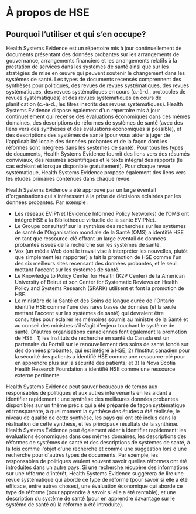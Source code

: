 # À propos de HSE

## Pourquoi l’utiliser et qui s’en occupe?

Health Systems Evidence est un répertoire mis à jour continuellement de documents présentant des données probantes sur les arrangements de gouvernance, arrangements financiers et les arrangements relatifs à la prestation de services dans les systèmes de santé ainsi que sur les stratégies de mise en œuvre qui peuvent soutenir le changement dans les systèmes de santé. Les types de documents recensés comprennent des synthèses pour politiques, des revues de revues systématiques, des revues systématiques, des revues systématiques en cours (c.-à-d., protocoles de revues systématiques) et des revues systématiques en cours de planification (c.-à-d., les titres inscrits des revues systématiques). Health Systems Evidence dispose également d'un répertoire mis à jour continuellement qui recense des évaluations économiques dans ces mêmes domaines, des descriptions de réformes de systèmes de santé (avec des liens vers des synthèses et des évaluations économiques si possible), et des descriptions des systèmes de santé (pour vous aider à juger de l'applicabilité locale des données probantes et de la façon dont les réformes sont intégrées dans les systèmes de santé). Pour tous les types de documents, Health Systems Evidence fournit des liens vers des résumés conviviaux, des résumés scientifiques et le texte intégral des rapports (le cas échéant et lorsque disponible gratuitement). Pour chaque revue systématique, Health Systems Evidence propose également des liens vers les études primaires contenues dans chaque revue.

Health Systems Evidence a été approuvé par un large éventail d'organisations qui s'intéressent à la prise de décisions éclairées par les données probantes. Par exemple :

* Les réseaux EVIPNet (Evidence Informed Policy Networks) de l’OMS ont intégré HSE à la Bibliothèque virtuelle de la santé EVIPNet.
* Le Groupe consultatif sur la synthèse des recherches sur les systèmes de santé de l'Organisation mondiale de la Santé (OMS) a identifié HSE en tant que ressource-clé offrant un large éventail de données probantes issues de la recherche sur les systèmes de santé.
* Vox (un média Web dont le travail vise à interpréter les nouvelles, plutôt que simplement les rapporter) a fait la promotion de HSE comme l'un des six meilleurs sites recensant des données probantes, et le seul mettant l'accent sur les systèmes de santé.
* Le Knowledge to Policy Center for Health (K2P Center) de la American University of Beirut et son Center for Systematic Reviews on Health Policy and Systems Research (SPARK) utilisent et font la promotion de HSE.
* Le ministère de la Santé et des Soins de longue durée de l'Ontario identifie HSE comme l'une des rares bases de données (et la seule mettant l'accent sur les systèmes de santé) qui devraient être consultées pour éclairer les mémoires soumis au ministre de la Santé et au conseil des ministres s’il s’agit d’enjeux touchant le système de santé. D'autres organisations canadiennes font également la promotion de HSE : 1) les Instituts de recherche en santé du Canada est un partenaire du Portail sur le renouvellement des soins de santé fondé sur des données probantes, qui est intégré à HSE; 2) l'Institut canadien pour la sécurité des patients a identifié HSE comme une ressource-clé pour en apprendre plus sur la sécurité des patients; et 3) la Nova Scotia Health Research Foundation a identifié HSE comme une ressource externe pertinente.

Health Systems Evidence peut sauver beaucoup de temps aux responsables de politiques et aux autres intervenants en les aidant à identifier rapidement : une synthèse des meilleures données probantes disponibles sur un thème précis qui a été préparée de façon systématique et transparente, à quel moment la synthèse des études a été réalisée, le niveau de qualité de cette synthèse, les pays qui ont été inclus dans la réalisation de cette synthèse, et les principaux résultats de la synthèse. Health Systems Evidence peut également aider à identifier rapidement: les évaluations économiques dans ces mêmes domaines, les descriptions des réformes de systèmes de santé et des descriptions de systèmes de santé, à la fois comme l'objet d'une recherche et comme une suggestion lors d'une recherche pour d'autres types de documents. Par exemple, les responsables de politiques veulent souvent savoir quelles réformes ont été introduites dans un autre pays. Si une recherche récupère des informations sur une réforme d'intérêt, Health Systems Evidence suggérera de lire une revue systématique qui aborde ce type de réforme (pour savoir si elle a été efficace, entre autres choses), une évaluation économique qui aborde ce type de réforme (pour apprendre à savoir si elle a été rentable), et une description du système de santé (pour en apprendre davantage sur le système de santé où la réforme a été introduite).
